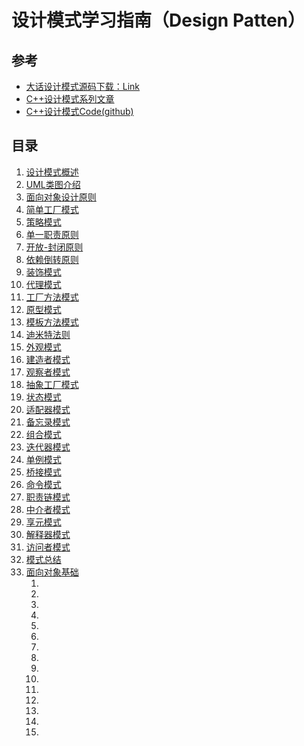 # 设计模式学习指南（Design Patten）

## 参考

- [大话设计模式源码下载：Link](www.cnblogs.com/Files/cj723/BigTalkDesignPattenSourceCode.rar)
- [C++设计模式系列文章](https://zhuanlan.zhihu.com/p/94877789)
- [C++设计模式Code(github)](https://github.com/FengJungle/DesignPattern)

## 目录

1. [设计模式概述](./001_Start.md)
2. [UML类图介绍](./002_UML.md)
3. [面向对象设计原则](./003_DesignPhilosophy.md)
4. [简单工厂模式]()
5. [策略模式]()
6. [单一职责原则]()
7. [开放-封闭原则]()
8. [依赖倒转原则]()
9. [装饰模式]()
10. [代理模式]()
11. [工厂方法模式]()
12. [原型模式]()
13. [模板方法模式]()
14. [迪米特法则]()
15. [外观模式]()
16. [建造者模式]()
17. [观察者模式]()
18. [抽象工厂模式]()
19. [状态模式]()
20. [适配器模式]()
21. [备忘录模式]()
22. [组合模式]()
23. [迭代器模式]()
24. [单例模式]()
25. [桥接模式]()
26. [命令模式]()
27. [职责链模式]()
28. [中介者模式]()
29. [享元模式]()
30. [解释器模式]()
31. [访问者模式]()
32. [模式总结]()
33. [面向对象基础]()
    1.  []()
    2.  []()
    3.  []()
    4.  []()
    5.  []()
    6.  []()
    7.  []()
    8.  []()
    9.  []()
    10. []()
    11. []()
    12. []()
    13. []()
    14. []()
    15. []()